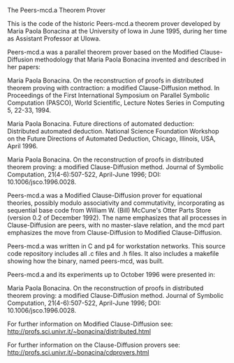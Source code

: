 The Peers-mcd.a Theorem Prover

This is the code of the historic Peers-mcd.a theorem prover developed by Maria Paola Bonacina 
at the University of Iowa in June 1995, during her time as Assistant Professor at UIowa.

Peers-mcd.a was a parallel theorem prover based on the Modified Clause-Diffusion methodology
that Maria Paola Bonacina invented and described in her papers:

Maria Paola Bonacina. On the reconstruction of proofs in distributed theorem proving with contraction: a modified Clause-Diffusion method. In Proceedings of the First International Symposium on Parallel Symbolic Computation (PASCO), World Scientific, Lecture Notes Series in Computing 5, 22-33, 1994.

Maria Paola Bonacina. Future directions of automated deduction: Distributed automated deduction. National Science Foundation Workshop on the Future Directions of Automated Deduction, Chicago, Illinois, USA, April 1996.

Maria Paola Bonacina. On the reconstruction of proofs in distributed theorem proving: a modified Clause-Diffusion method. Journal of Symbolic Computation, 21(4-6):507-522, April-June 1996; DOI: 10.1006/jsco.1996.0028.

Peers-mcd.a was a Modified Clause-Diffusion prover for equational theories, possibly modulo
associativity and commutativity, incorporating as sequential base code from William W. (Bill)
McCune's Otter Parts Store (version 0.2 of December 1992). The name emphasizes that all
processes in Clause-Diffusion are peers, with no master-slave relation, and the mcd part
emphasizes the move from Clause-Diffusion to Modified Clause-Diffusion.

Peers-mcd.a was written in C and p4 for workstation networks.
This source code repository includes all .c files and .h files.
It also includes a makefile showing how the binary, named peers-mcd, was built.

Peers-mcd.a and its experiments up to October 1996 were presented in:

Maria Paola Bonacina. On the reconstruction of proofs in distributed theorem proving: a modified Clause-Diffusion method. Journal of Symbolic Computation, 21(4-6):507-522, April-June 1996; DOI: 10.1006/jsco.1996.0028.

For further information on Modified Clause-Diffusion see:
http://profs.sci.univr.it/~bonacina/distributed.html

For further information on the Clause-Diffusion provers see:
http://profs.sci.univr.it/~bonacina/cdprovers.html

